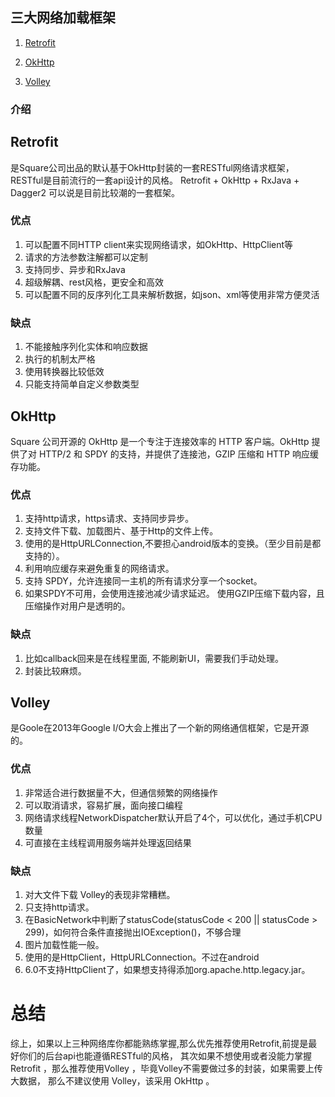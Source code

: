 ## 三大网络加载框架
 1)    [Retrofit](https://github.com/ai-com-app/retrofit)

2)    [OkHttp](https://github.com/ai-com-app/okhttp)

3)    [Volley](https://github.com/ai-com-app/volley)

### 介绍
## Retrofit
是Square公司出品的默认基于OkHttp封装的一套RESTful网络请求框架，RESTful是目前流行的一套api设计的风格。
Retrofit + OkHttp + RxJava + Dagger2 可以说是目前比较潮的一套框架。
### 优点
1. 可以配置不同HTTP client来实现网络请求，如OkHttp、HttpClient等
2. 请求的方法参数注解都可以定制
3. 支持同步、异步和RxJava
4. 超级解耦、rest风格，更安全和高效
5. 可以配置不同的反序列化工具来解析数据，如json、xml等使用非常方便灵活

### 缺点
1. 不能接触序列化实体和响应数据
2. 执行的机制太严格
3. 使用转换器比较低效
4. 只能支持简单自定义参数类型


## OkHttp
Square 公司开源的 OkHttp 是一个专注于连接效率的 HTTP 客户端。OkHttp 提供了对 HTTP/2 和 SPDY 的支持，并提供了连接池，GZIP 压缩和 HTTP 响应缓存功能。
### 优点
1. 支持http请求，https请求、支持同步异步。
2. 支持文件下载、加载图片、基于Http的文件上传。
3. 使用的是HttpURLConnection,不要担心android版本的变换。（至少目前是都支持的）。
4. 利用响应缓存来避免重复的网络请求。
5. 支持 SPDY，允许连接同一主机的所有请求分享一个socket。
6. 如果SPDY不可用，会使用连接池减少请求延迟。
使用GZIP压缩下载内容，且压缩操作对用户是透明的。

### 缺点
1. 比如callback回来是在线程里面, 不能刷新UI，需要我们手动处理。
2. 封装比较麻烦。

## Volley
是Goole在2013年Google I/O大会上推出了一个新的网络通信框架，它是开源的。
### 优点
1. 非常适合进行数据量不大，但通信频繁的网络操作
2. 可以取消请求，容易扩展，面向接口编程
3. 网络请求线程NetworkDispatcher默认开启了4个，可以优化，通过手机CPU数量
4. 可直接在主线程调用服务端并处理返回结果

### 缺点

1. 对大文件下载 Volley的表现非常糟糕。
2. 只支持http请求。
3. 在BasicNetwork中判断了statusCode(statusCode < 200 || statusCode >
299)，如何符合条件直接抛出IOException()，不够合理
4. 图片加载性能一般。
5. 使用的是HttpClient，HttpURLConnection。不过在android
6. 6.0不支持HttpClient了，如果想支持得添加org.apache.http.legacy.jar。

# 总结
综上，如果以上三种网络库你都能熟练掌握,那么优先推荐使用Retrofit,前提是最好你们的后台api也能遵循RESTful的风格， 其次如果不想使用或者没能力掌握Retrofit ，那么推荐使用Volley ，毕竟Volley不需要做过多的封装，如果需要上传大数据， 那么不建议使用 Volley，该采用 OkHttp 。


